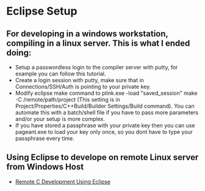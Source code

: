 # Eclipse Setup

## For developing in a windows workstation, compiling in a linux server. This is what I ended doing:

- Setup a passwordless login to the compiler server with putty, for example you can follow this tutorial.
- Create a login session with putty, make sure that in Connections/SSH/Auth is pointing to your private key.
- Modify eclipse make command to plink.exe -load "saved_session" make -C /remote/path/project (This setting is in Project/Properties/C++Build/Builder Settings/Build command). You can automate this with a batch/shell file if you have to pass more parameters and/or your setup is more complex.
- If you have stored a passphrase with your private key then you can use pageant.exe to load your key only once, so you dont have to type your passphrase every time.


## Using Eclipse to develope on remote Linux server from Windows Host
- [Remote C Development Using Eclipse](http://www.madirish.net/190)


